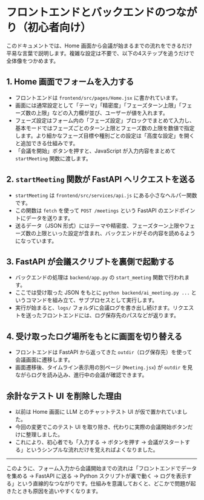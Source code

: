 # フロントエンドとバックエンドのつながり（初心者向け）

このドキュメントでは、Home 画面から会議が始まるまでの流れをできるだけ平易な言葉で説明します。複雑な設定は不要で、以下の4ステップを追うだけで全体像をつかめます。

## 1. Home 画面でフォームを入力する
- フロントエンドは `frontend/src/pages/Home.jsx` に書かれています。
- 画面には通常設定として「テーマ」「精密度」「フェーズターン上限」「フェーズ数の上限」などの入力欄が並び、ユーザーが値を入れます。
- フェーズ設定はフォーム内の「フェーズ設定」ブロックでまとめて入力し、基本モードではフェーズごとのターン上限とフェーズ数の上限を数値で指定します。より細かなフェーズ目標や種別ごとの設定は「高度な設定」を開くと追加できる仕組みです。
- 「会議を開始」ボタンを押すと、JavaScript が入力内容をまとめて `startMeeting` 関数に渡します。

## 2. `startMeeting` 関数が FastAPI へリクエストを送る
- `startMeeting` は `frontend/src/services/api.js` にある小さなヘルパー関数です。
- この関数は `fetch` を使って `POST /meetings` という FastAPI のエンドポイントにデータを送ります。
- 送るデータ（JSON 形式）にはテーマや精密度、フェーズターン上限やフェーズ数の上限といった設定が含まれ、バックエンドがその内容を読めるようになっています。

## 3. FastAPI が会議スクリプトを裏側で起動する
- バックエンドの処理は `backend/app.py` の `start_meeting` 関数で行われます。
- ここでは受け取った JSON をもとに `python backend/ai_meeting.py ...` というコマンドを組み立て、サブプロセスとして実行します。
- 実行が始まると、`logs/` フォルダに会議ログを書き出し続けます。リクエストを送ったフロントエンドには、ログ保存先のパスなどが返ります。

## 4. 受け取ったログ場所をもとに画面を切り替える
- フロントエンドは FastAPI から返ってきた `outdir`（ログ保存先）を使って会議画面に遷移します。
- 画面遷移後、タイムライン表示用の別ページ (`Meeting.jsx`) が `outdir` を見ながらログを読み込み、進行中の会議が確認できます。

## 余計なテスト UI を削除した理由
- 以前は Home 画面に LLM とのチャットテスト UI が仮で置かれていました。
- 今回の変更でこのテスト UI を取り除き、代わりに実際の会議開始ボタンだけに整理しました。
- これにより、初心者でも「入力する → ボタンを押す → 会議がスタートする」というシンプルな流れだけを覚えればよくなりました。

---
このように、フォーム入力から会議開始までの流れは「フロントエンドでデータを集める → FastAPI に送る → Python スクリプトが裏で動く → ログを表示する」という直線的なつながりです。仕組みを意識しておくと、どこかで問題が起きたときも原因を追いやすくなります。
